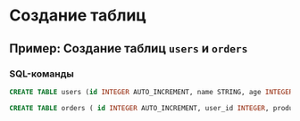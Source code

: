 # Создание таблиц

## Пример: Создание таблиц `users` и `orders`

### SQL-команды

```sql
CREATE TABLE users (id INTEGER AUTO_INCREMENT, name STRING, age INTEGER);

CREATE TABLE orders ( id INTEGER AUTO_INCREMENT, user_id INTEGER, product_name STRING, order_date STRING );